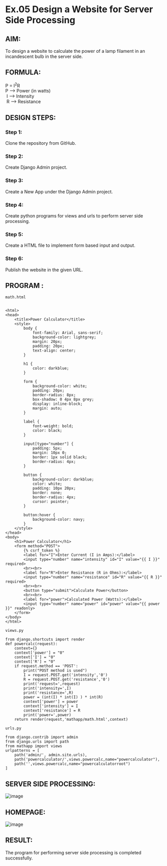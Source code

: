 # Ex.05 Design a Website for Server Side Processing


## AIM:
 To design a website to calculate the power of a lamp filament in an incandescent bulb in the server side. 


## FORMULA:
P = I<sup>2</sup>R
<br> P --> Power (in watts)
<br> I --> Intensity
<br> R --> Resistance

## DESIGN STEPS:


### Step 1:
Clone the repository from GitHub.

### Step 2:
Create Django Admin project.

### Step 3:
Create a New App under the Django Admin project.

### Step 4:
Create python programs for views and urls to perform server side processing.

### Step 5:
Create a HTML file to implement form based input and output.

### Step 6:
Publish the website in the given URL.

## PROGRAM :
```
math.html
```

```

<html>
<head>
    <title>Power Calculator</title>
    <style>
        body {
            font-family: Arial, sans-serif;
            background-color: lightgrey;
            margin: 20px;
            padding: 20px;
            text-align: center;
        }

        h1 {
            color: darkblue;
        }

        form {
            background-color: white;
            padding: 20px;
            border-radius: 8px;
            box-shadow: 0 4px 8px grey;
            display: inline-block;
            margin: auto;
        }

        label {
            font-weight: bold;
            color: black;
        }

        input[type="number"] {
            padding: 5px;
            margin: 10px 0;
            border: 1px solid black;
            border-radius: 4px;
        }

        button {
            background-color: darkblue;
            color: white;
            padding: 10px 20px;
            border: none;
            border-radius: 4px;
            cursor: pointer;
        }

        button:hover {
            background-color: navy;
        }
    </style>
</head>
<body>
    <h1>Power Calculator</h1>
    <form method="POST">
        {% csrf_token %}
        <label for="I">Enter Current (I in Amps):</label>
        <input type="number" name="intensity" id="I" value="{{ I }}" required>
        <br><br>
        <label for="R">Enter Resistance (R in Ohms):</label>
        <input type="number" name="resistance" id="R" value="{{ R }}" required>
        <br><br>
        <button type="submit">Calculate Power</button>
        <br><br>
        <label for="power">Calculated Power (Watts):</label>
        <input type="number" name="power" id="power" value="{{ power }}" readonly>
    </form>
</body>
</html>

```
```
views.py
```
```
from django.shortcuts import render 
def powercalc(request): 
    context={} 
    context['power'] = "0" 
    context['I'] = "0" 
    context['R'] = "0" 
    if request.method == 'POST': 
        print("POST method is used")
        I = request.POST.get('intensity','0')
        R = request.POST.get('resistance','0')
        print('request=',request) 
        print('intensity=',I) 
        print('resistance=',R) 
        power = (int(I) * int(I) ) * int(R) 
        context['power'] = power
        context['intensity'] = I
        context['resistance'] = R 
        print('power=',power) 
    return render(request,'mathapp/math.html',context)

```
```
urls.py
```
```
from django.contrib import admin 
from django.urls import path 
from mathapp import views 
urlpatterns = [ 
    path('admin/', admin.site.urls), 
    path('powercalculator/',views.powercalc,name="powercalculator"),
    path('',views.powercalc,name="powercalculatorroot")
]

```


## SERVER SIDE PROCESSING:
![image](https://github.com/user-attachments/assets/63d6534b-78b5-4cb2-a9dc-e9f6a20a7c3d)



## HOMEPAGE:
![image](https://github.com/user-attachments/assets/fda81fe5-4279-4cc1-bfb3-ec88b2a7e2f4)



## RESULT:
The program for performing server side processing is completed successfully.
